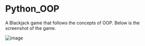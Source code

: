 # Python_OOP

A Blackjack game that follows the concepts of OOP. Below is the screenshot of the game.

![image](https://user-images.githubusercontent.com/32454890/148302699-bbdace6e-76c5-423a-a7ea-521118bce6d1.png)
